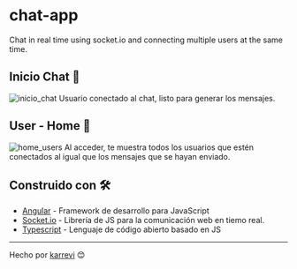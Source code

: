 # chat-app
Chat in real time using socket.io and connecting multiple users at the same time.

## Inicio Chat 🚀
![inicio_chat](https://user-images.githubusercontent.com/51401631/89742105-40c83180-da97-11ea-9e84-1e2d5a1905f5.png)
Usuario conectado al chat, listo para generar los mensajes.
## User - Home 🚀
![home_users](https://user-images.githubusercontent.com/51401631/89742132-8258dc80-da97-11ea-89e0-f6799690a09a.png)
Al acceder, te muestra todos los usuarios que estén conectados al igual que los mensajes que se hayan enviado.

## Construido con 🛠️
* [Angular](https://angular.io/) - Framework de desarrollo para JavaScript
* [Socket.io](https://socket.io/) - Librería de JS para la comunicación web en tiemo real.
* [Typescript](https://www.typescriptlang.org/) - Lenguaje de código abierto basado en JS

---

Hecho por [karrevi](https://github.com/karrevi)
😊
